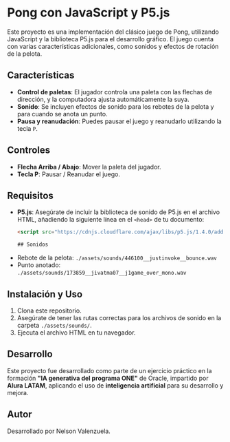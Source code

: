 # Pong con JavaScript y P5.js

Este proyecto es una implementación del clásico juego de Pong, utilizando JavaScript y la biblioteca P5.js para el desarrollo gráfico. El juego cuenta con varias características adicionales, como sonidos y efectos de rotación de la pelota.

## Características
- **Control de paletas**: El jugador controla una paleta con las flechas de dirección, y la computadora ajusta automáticamente la suya.
- **Sonido**: Se incluyen efectos de sonido para los rebotes de la pelota y para cuando se anota un punto.
- **Pausa y reanudación**: Puedes pausar el juego y reanudarlo utilizando la tecla `P`.

## Controles
- **Flecha Arriba / Abajo**: Mover la paleta del jugador.
- **Tecla P**: Pausar / Reanudar el juego.

## Requisitos
- **P5.js**: Asegúrate de incluir la biblioteca de sonido de P5.js en el archivo HTML, añadiendo la siguiente línea en el `<head>` de tu documento:
  ```html
  <script src="https://cdnjs.cloudflare.com/ajax/libs/p5.js/1.4.0/addons/p5.sound.min.js"></script>

  ## Sonidos
- Rebote de la pelota: `./assets/sounds/446100__justinvoke__bounce.wav`
- Punto anotado: `./assets/sounds/173859__jivatma07__j1game_over_mono.wav`

## Instalación y Uso
1. Clona este repositorio.
2. Asegúrate de tener las rutas correctas para los archivos de sonido en la carpeta `./assets/sounds/`.
3. Ejecuta el archivo HTML en tu navegador.

## Desarrollo
Este proyecto fue desarrollado como parte de un ejercicio práctico en la formación **"IA generativa del programa ONE"** de Oracle, impartido por **Alura LATAM**, aplicando el uso de **inteligencia artificial** para su desarrollo y mejora.

## Autor
Desarrollado por Nelson Valenzuela.
